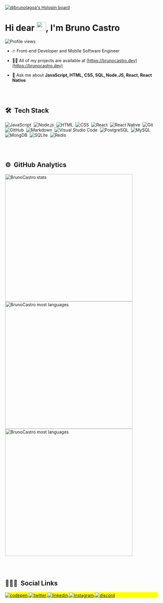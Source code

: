 [![@brunolagoa's Holopin board](https://holopin.me/brunolagoa)](https://holopin.io/@brunolagoa)

<h1 align="left">Hi dear <img src="https://raw.githubusercontent.com/kaueMarques/kaueMarques/master/hi.gif" width="30px">, I'm Bruno Castro</h1>
<p align="left"> <img src="https://komarev.com/ghpvc/?username=brunolagoa&color=yellow" alt="Profile views" /> </p>

- 🔥 Front-end Developer and Mobile Software Engineer

- 👨‍💻 All of my projects are available at [https://brunocastro.dev](https://brunocastro.dev)

- 💬 Ask me about **JavaScript, HTML, CSS, SQL, Node.JS, React, React Native**

<br><br>

## 🛠 &nbsp;Tech Stack

![JavaScript](https://img.shields.io/badge/-JavaScript-05122A?style=for-the-badge&logo=javascript)&nbsp;
![Node.js](https://img.shields.io/badge/-Node.js-05122A?style=for-the-badge&logo=node.js)&nbsp;
![HTML](https://img.shields.io/badge/-HTML-05122A?style=for-the-badge&logo=HTML5)&nbsp;
![CSS](https://img.shields.io/badge/-CSS-05122A?style=for-the-badge&logo=CSS3&logoColor=1572B6)&nbsp;
![React](https://img.shields.io/badge/-React-05122A?style=for-the-badge&logo=react)&nbsp;
![React Native](https://img.shields.io/badge/-React-05122A?style=for-the-badge&logo=react)&nbsp;
![Git](https://img.shields.io/badge/-Git-05122A?style=for-the-badge&logo=git)&nbsp;
![GitHub](https://img.shields.io/badge/-GitHub-05122A?style=for-the-badge&logo=github)&nbsp;
![Markdown](https://img.shields.io/badge/-Markdown-05122A?style=for-the-badge&logo=markdown)&nbsp;
![Visual Studio Code](https://img.shields.io/badge/-Visual%20Studio%20Code-05122A?style=for-the-badge&logo=visual-studio-code&logoColor=007ACC)&nbsp;
![PostgreSQL](https://img.shields.io/badge/-PostgreSQL-05122A?style=for-the-badge&logo=postgresql)&nbsp;
![MySQL](https://img.shields.io/badge/-MySQL-05122A?style=for-the-badge&logo=mysql)&nbsp;
![MongDB](https://img.shields.io/badge/-MongoDB-05122A?style=for-the-badge&logo=mongodb)&nbsp;
![SQLite](https://img.shields.io/badge/-SQLite-05122A?style=for-the-badge&logo=sqlite)&nbsp;
![Redis](https://img.shields.io/badge/-Redis-05122A?style=for-the-badge&logo=redis)&nbsp;

<br><br>

## ⚙️ &nbsp;GitHub Analytics

<p align="left">
<img width="420em" src="https://github-readme-stats.vercel.app/api?username=brunolagoa&show_icons=true&theme=vision-friendly-dark" alt="BrunoCastro stats"/>
<img width="420em" src="https://github-readme-streak-stats.herokuapp.com/?user=brunolagoa&layout=compact&theme=vision-friendly-dark" alt="BrunoCastro most languages"/>
<img width="420em" src="https://github-readme-stats.vercel.app/api/top-langs/?username=brunolagoa&layout=compact&theme=vision-friendly-dark" alt="BrunoCastro most languages"/>
</p>

<br><br>

## 👨🏽‍🦲 &nbsp;Social Links

<p align="left" style="background:yellow">
<a href="https://codepen.io/brunolagoa" target="_blank">
  <img align="center" src="https://img.shields.io/badge/-brunolagoa-05122A?style=for-the-badge&logo=codepen" alt="codepen"/>
</a>
 
<a href="https://twitter.com/BrunoCa75097209" target="_blank">
  <img align="center" src="https://img.shields.io/badge/-brunocastro-05122A?style=for-the-badge&logo=twitter" alt="twitter"/>  
</a>
 
<a href="https://linkedin.com/in/brunovcastro" target="_blank">
  <img align="center" src="https://img.shields.io/badge/-brunocastro-05122A?style=for-the-badge&logo=linkedin" alt="linkedin"/>
</a>
 
<a href="https://instagram.com/brunovcastro" target="_blank">
 <img align="center" src="https://img.shields.io/badge/brunovcastro-05122A?style=for-the-badge&logo=instagram" alt="instagram"/>
</a>
 
 <a href="https://discord.com/Bruno Castro#2817" target="_blank">
 <img align="center" src="https://img.shields.io/badge/BrunoCastro-05122A?style=for-the-badge&logo=discord" alt="discord"/>
</a>
</p>

<!---
BrunoLagoa/BrunoLagoa is a ✨ special ✨ repository because its `README.md` (this file) appears on your GitHub profile.
You can click the Preview link to take a look at your changes.
--->
